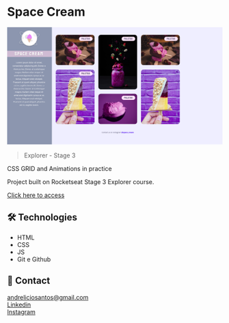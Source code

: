 # Space Cream

![preview](./.github/preview.png)

> Explorer - Stage 3

CSS GRID and Animations in practice 

Project built on Rocketseat Stage 3 Explorer course.

[Click here to access](https://andreliciosantos.github.io/Wack_a_Mole/)

## 🛠 Technologies

- HTML
- CSS
- JS
- Git e Github

## 💛 Contact

andreliciosantos@gmail.com  
[Linkedin](www.linkedin.com/in/andreliciosantos)  
[Instagram](https://www.instagram.com/andreliciosantos/)